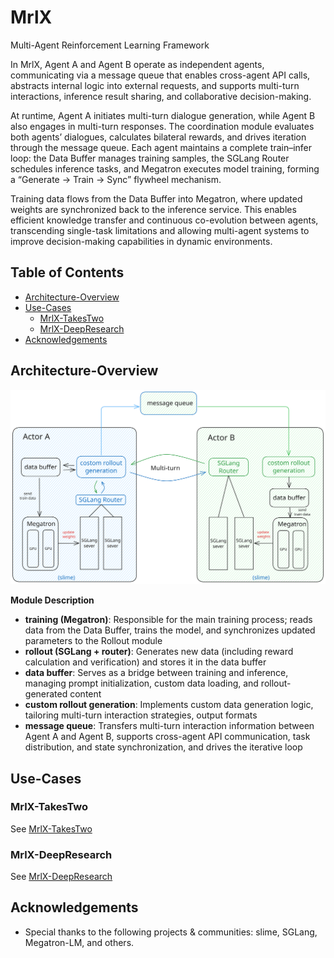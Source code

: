 # MrlX 

Multi-Agent Reinforcement Learning Framework

In MrlX, Agent A and Agent B operate as independent agents, communicating via a message queue that enables cross-agent API calls, abstracts internal logic into external requests, and supports multi-turn interactions, inference result sharing, and collaborative decision-making.

At runtime, Agent A initiates multi-turn dialogue generation, while Agent B also engages in multi-turn responses. The coordination module evaluates both agents’ dialogues, calculates bilateral rewards, and drives iteration through the message queue. Each agent maintains a complete train–infer loop: the Data Buffer manages training samples, the SGLang Router schedules inference tasks, and Megatron executes model training, forming a “Generate → Train → Sync” flywheel mechanism.

Training data flows from the Data Buffer into Megatron, where updated weights are synchronized back to the inference service. This enables efficient knowledge transfer and continuous co-evolution between agents, transcending single-task limitations and allowing multi-agent systems to improve decision-making capabilities in dynamic environments.

## Table of Contents

- [Architecture-Overview](#Architecture-Overview)
- [Use-Cases](#Use-Cases)
  - [MrlX-TakesTwo](#MrlX-TakesTwo)
  - [MrlX-DeepResearch](#MrlX-DeepResearch)
- [Acknowledgements](#Acknowledgements)

## Architecture-Overview

<div align="center">
    <img src="./docs/figs/framework.svg" alt="framework" width="600">
</div>

**Module Description**

- **training (Megatron)**: Responsible for the main training process; reads data from the Data Buffer, trains the model, and synchronizes updated parameters to the Rollout module
- **rollout (SGLang + router)**: Generates new data (including reward calculation and verification) and stores it in the data buffer
- **data buffer**: Serves as a bridge between training and inference, managing prompt initialization, custom data loading, and rollout-generated content
- **custom rollout generation**: Implements custom data generation logic, tailoring multi-turn interaction strategies, output formats
- **message queue**: Transfers multi-turn interaction information between Agent A and Agent B, supports cross-agent API communication, task distribution, and state synchronization, and drives the iterative loop

## Use-Cases

### MrlX-TakesTwo
See [MrlX-TakesTwo](MrlX-TakesTwo/README.md)

### MrlX-DeepResearch
See [MrlX-DeepResearch](MrlX-DeepResearch/README_QUICKSTART.md)


## Acknowledgements

- Special thanks to the following projects & communities: slime, SGLang, Megatron-LM, and others.